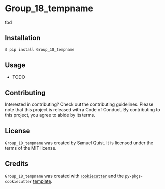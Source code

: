 # Group_18_tempname

tbd

## Installation

```bash
$ pip install Group_18_tempname
```

## Usage

- TODO

## Contributing

Interested in contributing? Check out the contributing guidelines. Please note that this project is released with a Code of Conduct. By contributing to this project, you agree to abide by its terms.

## License

`Group_18_tempname` was created by Samuel Quist. It is licensed under the terms of the MIT license.

## Credits

`Group_18_tempname` was created with [`cookiecutter`](https://cookiecutter.readthedocs.io/en/latest/) and the `py-pkgs-cookiecutter` [template](https://github.com/py-pkgs/py-pkgs-cookiecutter).
